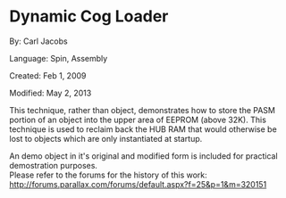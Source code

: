 # Dynamic Cog Loader

By: Carl Jacobs

Language: Spin, Assembly

Created: Feb 1, 2009

Modified: May 2, 2013

This technique, rather than object, demonstrates how to store the PASM portion of an object into the upper area of EEPROM (above 32K). This technique is used to reclaim back the HUB RAM that would otherwise be lost to objects which are only instantiated at startup.

An demo object in it's original and modified form is included for practical demostration purposes.  
Please refer to the forums for the history of this work: http://forums.parallax.com/forums/default.aspx?f=25&p=1&m=320151
